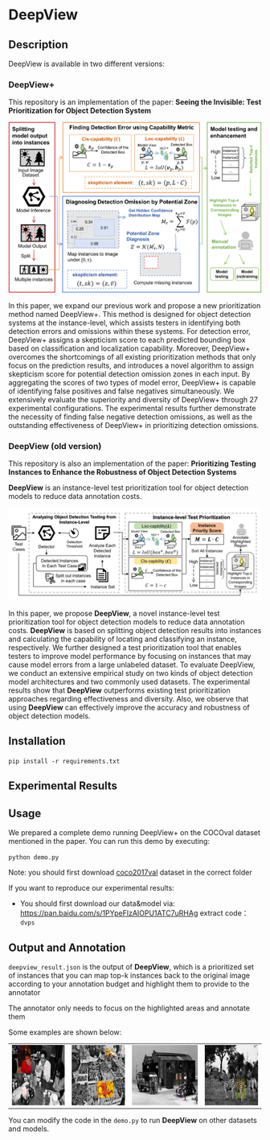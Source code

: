# DeepView

## Description
DeepView is available in two different versions:
### DeepView+
This repository is an implementation of the paper: **Seeing the Invisible: Test Prioritization for Object Detection System**

![overview](./data/EMSE_overview.Png) 

In this paper, we expand our previous work and propose a new prioritization method named DeepView+. This method is designed for object detection systems at the instance-level, which assists testers in identifying both detection errors and omissions within these systems. For detection error, DeepView+ assigns a skepticism score to each predicted bounding box based on classification and localization capability. Moreover, DeepView+ overcomes the shortcomings of all existing prioritization methods that only focus on the prediction results, and introduces a novel algorithm to assign skepticism score for potential detection omission zones in each input. By aggregating the scores of two types of model error, DeepView+ is capable of identifying false positives and false negatives simultaneously. We extensively evaluate the superiority and diversity of DeepView+ through 27 experimental configurations. The experimental results further demonstrate the necessity of finding false negative detection omissions, as well as the outstanding effectiveness of DeepView+ in prioritizing detection omissions.



### DeepView (old version)
This repository is also an implementation of the paper: **Prioritizing Testing Instances to Enhance the Robustness of
Object Detection Systems**

**DeepView** is an instance-level test prioritization tool for object detection models to reduce data annotation costs.

![overview](./data/overview.Png) 



[//]: # (Object detection models have been widely deployed in military and life-related intelligent software systems. However, along with the outstanding success of object detection, it may exhibit abnormal behavior and lead to severe accidents and losses. During the development and evaluation process, training and evaluating an object detection model are computationally intensive, while preparing annotated tests requires extremely heavy manual labor. Therefore, reducing the annotation-budget of test data collection becomes a challenging and necessary task. Although many test prioritization approaches for DNN-based systems have been proposed, the large differences between classification and object detection make them difficult to be applied to the testing of object detection models.)

[//]: # ()
In this paper, we propose **DeepView**, a novel instance-level test prioritization tool for object detection models to reduce data annotation costs. **DeepView** is based on splitting object detection results into instances and calculating the capability of locating and classifying an instance, respectively. We further designed a test prioritization tool that enables testers to improve model performance by focusing on instances that may cause model errors from a large unlabeled dataset. To evaluate DeepView, we conduct an extensive empirical study on two kinds of object detection model architectures and two commonly used datasets. The experimental results show that **DeepView** outperforms existing test prioritization approaches regarding effectiveness and diversity. Also, we observe that using **DeepView** can effectively improve the accuracy and robustness of object detection models.



## Installation
`pip install -r requirements.txt`


## Experimental Results

## Usage
We prepared a complete demo running DeepView+ on the COCOval dataset mentioned in the paper. You can run this demo by executing:

`python demo.py`

Note: you should first download [coco2017val](https://cocodataset.org/#download) dataset in the correct folder


If you want to reproduce our experimental results:

+ You should first download our data&model via: https://pan.baidu.com/s/1PYpeFlzAIOPU1ATC7uRHAg 
extract code：`dvps`



## Output and Annotation
`deepview_result.json` is the output of **DeepView**, 
which is a prioritized set of instances that you can map 
top-k instances back to the original image according to your 
annotation budget and highlight them to provide to the annotator

The annotator only needs to focus on the highlighted 
areas and annotate them 

Some examples are shown below:

<div><table frame=void>	<!--用了<div>进行封装-->
	<tr>
        <td><div><center>	<!--每个格子内是图片加标题-->
        	<img src="./data/example_1.png"
                 alt="example_1"
                 height="120"/>	<!--高度设置-->
        	<br>	<!--换行-->
        		<!--标题1-->
        </center></div></td>    
     	<td><div><center>	<!--第二张图片-->
    		<img src="./data/example_2.png"
                 alt="example_2"
                 height="120"/>	
    		<br>
    		 <!--标题1-->
        </center></div></td>
        <td><div><center>	<!--每个格子内是图片加标题-->
        	<img src="./data/example_3.png"
                 alt="example_3"
                 height="120"/>	<!--高度设置-->
        	<br>	<!--换行-->
        		<!--标题1-->
        </center></div></td> 
        <td><div><center>	<!--每个格子内是图片加标题-->
        	<img src="./data/example_4.png"
                 alt="example_4"
                 height="120"/>	<!--高度设置-->
        	<br>	<!--换行-->
        		<!--标题1-->
        </center></div></td> 

</table></div>

You can modify the code in the `demo.py` to run **DeepView** on other datasets and models.
